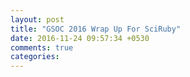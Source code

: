 ```yaml
---
layout: post
title: "GSOC 2016 Wrap Up For SciRuby"
date: 2016-11-24 09:57:34 +0530
comments: true
categories: 
---
```

